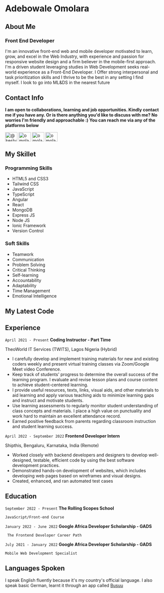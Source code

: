 # Adebowale Omolara

## About Me

### Front End Developer
I'm an innovative front-end web and mobile developer motivated to learn, grow, and excel in the Web Industry, with experience and passion for responsive website design and a firm believer in the mobile-first approach. I'm a driven student leveraging studies in Web Development seeks real-world experience as a Front-End Developer. I Offer strong interpersonal and task prioritization skills and I thrive to be the best in any setting I find myself. I look to go into ML&DS in the nearest future

## Contact Info
**I am open to collaborations, learning and job opportunities. Kindly contact me if you have any. Or is there anything you'd like to discuss with me? No worries I'm friendly and approachable :) You can reach me via any of the platforms below**

<a href="https://twitter.com/@kesty_o" target="blank" title="twitter"><img align="center" src="https://raw.githubusercontent.com/rahuldkjain/github-profile-readme-generator/master/src/images/icons/Social/twitter.svg" alt="@kesty_o" height="30" width="40" /></a>
<a href="https://linkedin.com/in/omolara-ad" target="blank" title="likendIn"><img align="center" src="https://raw.githubusercontent.com/rahuldkjain/github-profile-readme-generator/master/src/images/icons/Social/linked-in-alt.svg" alt="omolara-ad" height="30" width="40" /></a>
<a href="https://www.instagram.com/debbiegtera/" target="blank" title="instagram"><img align="center" src="https://raw.githubusercontent.com/rahuldkjain/github-profile-readme-generator/master/src/images/icons/Social/instagram.svg" alt="omolara-ad" height="30" width="40" /></a>
<a href="https://www.discord.com/users/763342737520197673" target="blank" title="discord"><img align="center" src="https://raw.githubusercontent.com/rahuldkjain/github-profile-readme-generator/master/src/images/icons/Social/discord.svg" alt="omolara-ad" height="30" width="40" /></a>

## My Skillet
### Programming Skills
- HTML5 and CSS3
- Tailwind CSS
- JavaScript
- TypeScript
- Angular
- React
- MongoDB
- Express JS
- Node JS
- Ionic Framework
- Version Control
### Soft Skills
- Teamwork
- Communication
- Problem Solving
- Critical Thinking
- Self-learning
- Accountability
- Adaptability
- Time Management
- Emotional Intelligence
  
## My Latest Code

## Experience 
`April 2021 - Present`
__Coding Instructor - Part Time__

TheoWorld IT Services (TWITS), Lagos Nigeria (Hybrid)

- I carefully develop and implement training materials for new and existing coders weekly and present virtual training classes via Zoom/Google Meet video Conference.
- Keep track of students' progress to determine the overall success of the learning program. I evaluate and revise lesson plans and course content to achieve student-centered learning.
- I provide useful resources, texts, links, visual aids, and other materials to aid learning and apply various teaching aids to minimize learning gaps and instruct and motivate students.
- Use learning assessments to regularly monitor student understanding of class concepts and materials. I place a high value on punctuality and work hard to maintain an excellent attendance record.
- Earned positive feedback from parents regarding classroom instruction and student learning success.
  
`April 2022 - September 2022`
__Frontend Developer Intern__

Shipthis, Bengaluru, Karnataka, India (Remote)

- Worked closely with backend developers and designers to develop well-designed, testable, efficient code by using the best software development practices.
- Demonstrated hands-on development of websites, which includes developing web pages based on wireframes and visual designs.
- Created, enhanced, and ran automated test cases
  
## Education

`September 2022 - Present`
__The Rolling Scopes School__

    JavaScript/Front-end Course

`January 2022 - June 2022`
__Google Africa Developer Scholarship - GADS__

     The Frontend Developer Career Path

`July 2021 - January 2022`
__Google Africa Developer Scholarship - GADS__

    Mobile Web Development Specialist

## Languages Spoken
I speak English fluently because it's my country's official language. I also speak basic German, learnt it through an app called [Busuu](https://www.busuu.com/en/mobile)
